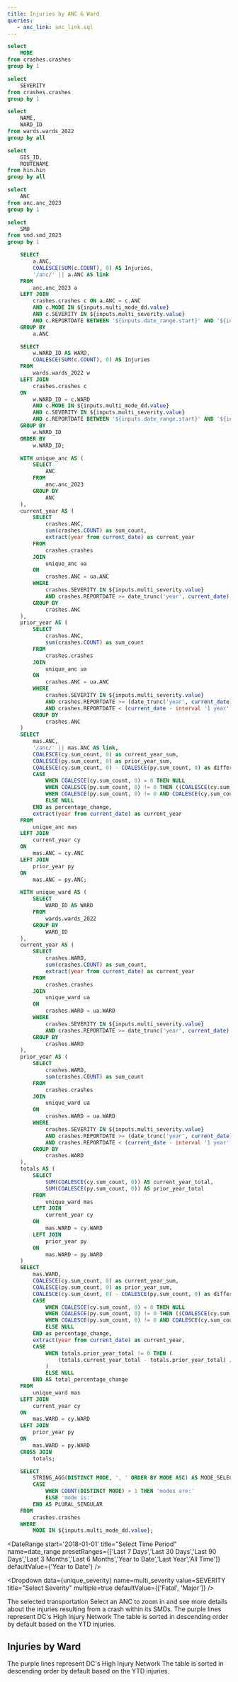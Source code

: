 ```yaml
---
title: Injuries by ANC & Ward
queries:
   - anc_link: anc_link.sql
---
```


```sql unique_mode
select 
    MODE
from crashes.crashes
group by 1
```

```sql unique_severity
select 
    SEVERITY
from crashes.crashes
group by 1
```

```sql unique_wards
select 
    NAME,
    WARD_ID
from wards.wards_2022
group by all
```

```sql unique_hin
select 
    GIS_ID,
    ROUTENAME
from hin.hin
group by all
```

```sql unique_anc
select 
    ANC
from anc.anc_2023
group by 1
```

```sql unique_smd
select 
    SMD
from smd.smd_2023
group by 1
```

```sql anc_map
    SELECT
        a.ANC,
        COALESCE(SUM(c.COUNT), 0) AS Injuries,
        '/anc/' || a.ANC AS link
    FROM
        anc.anc_2023 a
    LEFT JOIN
        crashes.crashes c ON a.ANC = c.ANC
        AND c.MODE IN ${inputs.multi_mode_dd.value}
        AND c.SEVERITY IN ${inputs.multi_severity.value}
        AND c.REPORTDATE BETWEEN '${inputs.date_range.start}' AND '${inputs.date_range.end}'
    GROUP BY
        a.ANC
```

```sql ward_map
    SELECT
        w.WARD_ID AS WARD,
        COALESCE(SUM(c.COUNT), 0) AS Injuries
    FROM
        wards.wards_2022 w
    LEFT JOIN
        crashes.crashes c
    ON
        w.WARD_ID = c.WARD
        AND c.MODE IN ${inputs.multi_mode_dd.value}
        AND c.SEVERITY IN ${inputs.multi_severity.value}
        AND c.REPORTDATE BETWEEN '${inputs.date_range.start}' AND '${inputs.date_range.end}'
    GROUP BY
        w.WARD_ID
    ORDER BY
        w.WARD_ID;
```

```sql anc_yoy
    WITH unique_anc AS (
        SELECT 
            ANC 
        FROM 
            anc.anc_2023 
        GROUP BY 
            ANC
    ),
    current_year AS (
        SELECT 
            crashes.ANC, 
            sum(crashes.COUNT) as sum_count,
            extract(year from current_date) as current_year
        FROM 
            crashes.crashes 
        JOIN 
            unique_anc ua 
        ON 
            crashes.ANC = ua.ANC
        WHERE 
            crashes.SEVERITY IN ${inputs.multi_severity.value} 
            AND crashes.REPORTDATE >= date_trunc('year', current_date)
        GROUP BY 
            crashes.ANC
    ), 
    prior_year AS (
        SELECT 
            crashes.ANC, 
            sum(crashes.COUNT) as sum_count
        FROM 
            crashes.crashes 
        JOIN 
            unique_anc ua 
        ON 
            crashes.ANC = ua.ANC
        WHERE 
            crashes.SEVERITY IN ${inputs.multi_severity.value} 
            AND crashes.REPORTDATE >= (date_trunc('year', current_date) - interval '1 year')
            AND crashes.REPORTDATE < (current_date - interval '1 year')
        GROUP BY 
            crashes.ANC
    )
    SELECT 
        mas.ANC,
        '/anc/' || mas.ANC AS link,
        COALESCE(cy.sum_count, 0) as current_year_sum, 
        COALESCE(py.sum_count, 0) as prior_year_sum, 
        COALESCE(cy.sum_count, 0) - COALESCE(py.sum_count, 0) as difference,
        CASE 
            WHEN COALESCE(cy.sum_count, 0) = 0 THEN NULL
            WHEN COALESCE(py.sum_count, 0) != 0 THEN ((COALESCE(cy.sum_count, 0) - COALESCE(py.sum_count, 0)) / COALESCE(py.sum_count, 0)) 
            WHEN COALESCE(py.sum_count, 0) != 0 AND COALESCE(cy.sum_count, 0) = 0 THEN -1
            ELSE NULL 
        END as percentage_change,
        extract(year from current_date) as current_year
    FROM 
        unique_anc mas
    LEFT JOIN 
        current_year cy 
    ON 
        mas.ANC = cy.ANC
    LEFT JOIN 
        prior_year py 
    ON 
        mas.ANC = py.ANC;
```

```sql ward_yoy
    WITH unique_ward AS (
        SELECT 
            WARD_ID AS WARD 
        FROM 
            wards.wards_2022
        GROUP BY 
            WARD_ID
    ),
    current_year AS (
        SELECT 
            crashes.WARD, 
            sum(crashes.COUNT) as sum_count,
            extract(year from current_date) as current_year
        FROM 
            crashes.crashes 
        JOIN 
            unique_ward ua 
        ON 
            crashes.WARD = ua.WARD
        WHERE 
            crashes.SEVERITY IN ${inputs.multi_severity.value} 
            AND crashes.REPORTDATE >= date_trunc('year', current_date)
        GROUP BY 
            crashes.WARD
    ), 
    prior_year AS (
        SELECT 
            crashes.WARD, 
            sum(crashes.COUNT) as sum_count
        FROM 
            crashes.crashes 
        JOIN 
            unique_ward ua 
        ON 
            crashes.WARD = ua.WARD
        WHERE 
            crashes.SEVERITY IN ${inputs.multi_severity.value} 
            AND crashes.REPORTDATE >= (date_trunc('year', current_date) - interval '1 year')
            AND crashes.REPORTDATE < (current_date - interval '1 year')
        GROUP BY 
            crashes.WARD
    ),
    totals AS (
        SELECT 
            SUM(COALESCE(cy.sum_count, 0)) AS current_year_total,
            SUM(COALESCE(py.sum_count, 0)) AS prior_year_total
        FROM 
            unique_ward mas
        LEFT JOIN 
            current_year cy 
        ON 
            mas.WARD = cy.WARD
        LEFT JOIN 
            prior_year py 
        ON 
            mas.WARD = py.WARD
    )
    SELECT 
        mas.WARD,
        COALESCE(cy.sum_count, 0) as current_year_sum, 
        COALESCE(py.sum_count, 0) as prior_year_sum, 
        COALESCE(cy.sum_count, 0) - COALESCE(py.sum_count, 0) as difference,
        CASE 
            WHEN COALESCE(cy.sum_count, 0) = 0 THEN NULL
            WHEN COALESCE(py.sum_count, 0) != 0 THEN ((COALESCE(cy.sum_count, 0) - COALESCE(py.sum_count, 0)) / COALESCE(py.sum_count, 0)) 
            WHEN COALESCE(py.sum_count, 0) != 0 AND COALESCE(cy.sum_count, 0) = 0 THEN -1
            ELSE NULL 
        END as percentage_change,
        extract(year from current_date) as current_year,
        CASE 
            WHEN totals.prior_year_total != 0 THEN (
                (totals.current_year_total - totals.prior_year_total) / totals.prior_year_total
            )
            ELSE NULL
        END AS total_percentage_change
    FROM 
        unique_ward mas
    LEFT JOIN 
        current_year cy 
    ON 
        mas.WARD = cy.WARD
    LEFT JOIN 
        prior_year py 
    ON 
        mas.WARD = py.WARD
    CROSS JOIN 
        totals;
```

```sql modes_selected
    SELECT
        STRING_AGG(DISTINCT MODE, ', ' ORDER BY MODE ASC) AS MODE_SELECTED,
        CASE 
            WHEN COUNT(DISTINCT MODE) > 1 THEN 'modes are:'
            ELSE 'mode is:'
        END AS PLURAL_SINGULAR
    FROM
        crashes.crashes
    WHERE
        MODE IN ${inputs.multi_mode_dd.value};
```

<DateRange
  start='2018-01-01'
  title="Select Time Period"
  name=date_range
  presetRanges={['Last 7 Days','Last 30 Days','Last 90 Days','Last 3 Months','Last 6 Months','Year to Date','Last Year','All Time']}
  defaultValue={'Year to Date'}
/>

<Dropdown
    data={unique_severity} 
    name=multi_severity
    value=SEVERITY
    title="Select Severity"
    multiple=true
    defaultValue={['Fatal', 'Major']}
/>

<Dropdown
    data={unique_mode} 
    name=multi_mode_dd
    value=MODE
    title="Select Mode"
    multiple=true
    selectAllByDefault=true
    description="*Only fatal"
/>

<Alert status="info">
The selected transportation <Value data={modes_selected} column="PLURAL_SINGULAR"/> <b><Value data={modes_selected} column="MODE_SELECTED"/></b> <Info description="*Only fatal" color="primary" />
</Alert>

<Note>
    Select an ANC to zoom in and see more details about the injuries resulting from a crash within its SMDs.
</Note>
<Grid cols=2>
    <Group>
        <BaseMap
            height=470
            startingZoom=11
            title="ANC"
        >
        <Areas data={unique_hin} geoJsonUrl='/High_Injury_Network.geojson' geoId=GIS_ID areaCol=GIS_ID borderColor=#9d00ff color=#1C00ff00 ignoreZoom=true
            tooltip={[
                {id: 'ROUTENAME'}
            ]}
        />
        <Areas data={anc_map} geoJsonUrl='/anc_2023.geojson' geoId=ANC areaCol=ANC value=Injuries link=link min=0 opacity=0.7 borderWidth=1 borderColor='#A9A9A9'/>
        </BaseMap>
        <Note>
            The purple lines represent DC's High Injury Network
        </Note>
    </Group>
    <Group>
        <DataTable data={anc_yoy} sort="current_year_sum desc" title="Year Over Year Difference" search=true wrapTitles=true rowShading=true link=link>
            <Column id=ANC title="ANC"/>
            <Column id=current_year_sum title={`${anc_yoy[0].current_year} YTD`} />
            <Column id=prior_year_sum title={`${anc_yoy[0].current_year - 1} YTD`}  />
            <Column id=difference title="Diff" contentType=delta downIsGood=True />
            <Column id=percentage_change fmt=pct0 title="% Diff"/> 
        </DataTable>
        <Note>
            The table is sorted in descending order by default based on the <Value data={anc_yoy} column="current_year" fmt='####'/> YTD injuries.
         </Note>
    </Group>
</Grid>

## Injuries by Ward

<Grid cols=2>
    <Group>
        <BaseMap
            height=470
            startingZoom=11
            title="Ward"
        >
        <Areas data={unique_hin} geoJsonUrl='/High_Injury_Network.geojson' geoId=GIS_ID areaCol=GIS_ID borderColor=#9d00ff color=#1C00ff00 ignoreZoom=true
            tooltip={[
                {id: 'ROUTENAME'}
            ]}
        />
        <Areas data={ward_map} geoJsonUrl='/Wards_from_2022.geojson' geoId=WARD_ID areaCol=WARD value=Injuries min=0 opacity=0.7 borderWidth=1 borderColor='#A9A9A9'
            tooltip={[
                {id:'WARD', title:"Ward", valueClass: 'text-base font-semibold', fieldClass: 'text-base font-semibold'},
                {id:'Injuries'}
            ]}
        />
        </BaseMap>
        <Note>
            The purple lines represent DC's High Injury Network
        </Note>
    </Group>
    <Group>
        <DataTable data={ward_yoy} sort="current_year_sum desc" title="Year Over Year Difference" totalRow=true wrapTitles=true rowShading=true>
            <Column id=WARD title="Ward" totalAgg="Total"/>
            <Column id=current_year_sum title={`${ward_yoy[0].current_year} YTD`} />
            <Column id=prior_year_sum title={`${ward_yoy[0].current_year - 1} YTD`}  />
            <Column id=difference title="Diff" contentType=delta downIsGood=True />
            <Column id=percentage_change fmt=pct title="% Diff" totalAgg={ward_yoy[0].total_percentage_change} totalFmt=pct/> 
        </DataTable>
        <Note>
            The table is sorted in descending order by default based on the <Value data={ward_yoy} column="current_year" fmt='####'/> YTD injuries.
         </Note>
    </Group>
</Grid>